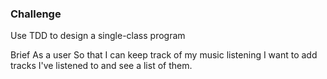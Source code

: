 ### Challenge
Use TDD to design a single-class program

Brief 
As a user
So that I can keep track of my music listening
I want to add tracks I've listened to and see a list of them.
